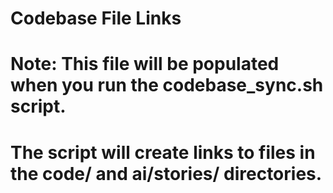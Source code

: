 # Codebase File Links

# Note: This file will be populated when you run the codebase_sync.sh script.
# The script will create links to files in the code/ and ai/stories/ directories.
